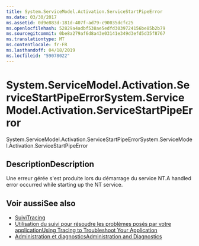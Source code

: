 ```yaml
---
title: System.ServiceModel.Activation.ServiceStartPipeError
ms.date: 03/30/2017
ms.assetid: 0d9e883d-181d-407f-ad79-c90035dcfc25
ms.openlocfilehash: 52829a4adbf538ae5edfd3039724156be85b2b79
ms.sourcegitcommit: 0be8a279af6d8a43e03141e349d3efd5d35f8767
ms.translationtype: MT
ms.contentlocale: fr-FR
ms.lasthandoff: 04/18/2019
ms.locfileid: "59078022"
---
```

# <a name="systemservicemodelactivationservicestartpipeerror"></a><span data-ttu-id="1aa01-102">System.ServiceModel.Activation.ServiceStartPipeError</span><span class="sxs-lookup"><span data-stu-id="1aa01-102">System.ServiceModel.Activation.ServiceStartPipeError</span></span>
<span data-ttu-id="1aa01-103">System.ServiceModel.Activation.ServiceStartPipeError</span><span class="sxs-lookup"><span data-stu-id="1aa01-103">System.ServiceModel.Activation.ServiceStartPipeError</span></span>  
  
## <a name="description"></a><span data-ttu-id="1aa01-104">Description</span><span class="sxs-lookup"><span data-stu-id="1aa01-104">Description</span></span>  
 <span data-ttu-id="1aa01-105">Une erreur gérée s'est produite lors du démarrage du service NT.</span><span class="sxs-lookup"><span data-stu-id="1aa01-105">A handled error occurred while starting up the NT service.</span></span>  
  
## <a name="see-also"></a><span data-ttu-id="1aa01-106">Voir aussi</span><span class="sxs-lookup"><span data-stu-id="1aa01-106">See also</span></span>

- [<span data-ttu-id="1aa01-107">Suivi</span><span class="sxs-lookup"><span data-stu-id="1aa01-107">Tracing</span></span>](../../../../../docs/framework/wcf/diagnostics/tracing/index.md)
- [<span data-ttu-id="1aa01-108">Utilisation du suivi pour résoudre les problèmes posés par votre application</span><span class="sxs-lookup"><span data-stu-id="1aa01-108">Using Tracing to Troubleshoot Your Application</span></span>](../../../../../docs/framework/wcf/diagnostics/tracing/using-tracing-to-troubleshoot-your-application.md)
- [<span data-ttu-id="1aa01-109">Administration et diagnostics</span><span class="sxs-lookup"><span data-stu-id="1aa01-109">Administration and Diagnostics</span></span>](../../../../../docs/framework/wcf/diagnostics/index.md)
